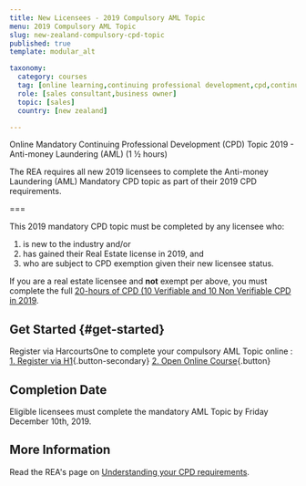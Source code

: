 ```yaml
---
title: New Licensees - 2019 Compulsory AML Topic
menu: 2019 Compulsory AML Topic
slug: new-zealand-compulsory-cpd-topic
published: true
template: modular_alt

taxonomy:
  category: courses
  tag: [online learning,continuing professional development,cpd,continuing education,ce]
  role: [sales consultant,business owner]
  topic: [sales]
  country: [new zealand]

---
```


Online Mandatory Continuing Professional Development (CPD) Topic 2019 - Anti-money Laundering (AML) (1 &frac12; hours)
 
The REA requires all new 2019 licensees to complete the Anti-money Laundering (AML) Mandatory CPD topic as part of their 2019 CPD requirements.

===
 
This 2019 mandatory CPD topic must be completed by any licensee who:
 
1. is new to the industry and/or
2. has gained their Real Estate license in 2019, and
3. who are subject to CPD exemption given their new licensee status.
 
If you are a real estate licensee and **not** exempt per above, you must complete the full [20-hours of CPD (10 Verifiable and 10 Non Verifiable CPD in 2019](/qualifications/new-zealand/new-zealand-continuing-professional-development).

## Get Started {#get-started}

Register via HarcourtsOne to complete your compulsory AML Topic online
: [1. Register via H1](http://one.harcourts.co.nz/Academy/RegistrationWizard.aspx?id2=6800){.button-secondary} [2. Open Online Course](http://www.academyrealestatetraining.com/nz/moodle/course/view.php?id=188&noprocess){.button}

## Completion Date
Eligible licensees must complete the mandatory AML Topic by Friday December 10th, 2019.

## More Information
Read the REA's page on [Understanding your CPD requirements](https://www.rea.govt.nz/real-estate-professionals/education-and-obligations/understanding-your-cpd-requirements/).
